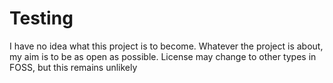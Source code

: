 # Testing
I have no idea what this project is to become. Whatever the project is about, my aim is to be as open as possible. License may change to other types in FOSS, but this remains unlikely
